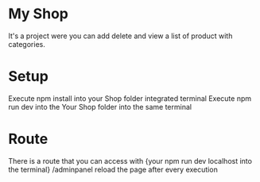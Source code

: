 # My Shop 

It's a project were you can add delete and view a list of product with categories.

# Setup
Execute npm install into your Shop folder integrated terminal
Execute npm run dev into the Your Shop folder into the same terminal

# Route 
There is a route that you can access with {your npm run dev localhost into the terminal} /adminpanel
reload the page after every execution

